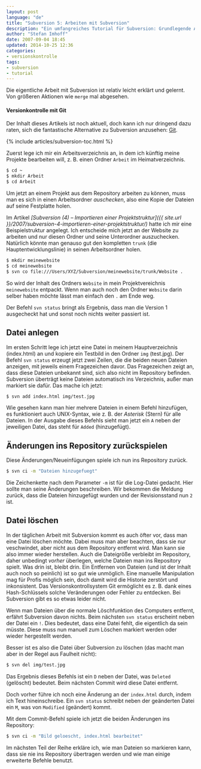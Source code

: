 ```yaml
---
layout: post
language: "de"
title: "Subversion 5: Arbeiten mit Subversion"
description: "Ein umfangreiches Tutorial für Subversion: Grundlegende Arbeitsschritte mit Subversion. Dateien anlegen, löschen und in das Repository einchecken."
author: "Stefan Imhoff"
date: 2007-09-04 18:45
updated: 2014-10-25 12:36
categories:
- versionskontrolle
tags:
- subversion
- tutorial
---
```


Die eigentliche Arbeit mit Subversion ist relativ leicht erklärt und gelernt. Von größeren Aktionen wie `merge` mal abgesehen.

<aside class="aside-hint" role="complementary">
<h4>Versionkontrolle mit Git</h4>
<p>Der Inhalt dieses Artikels ist noch aktuell, doch kann ich nur dringend dazu raten, sich die fantastische Alternative zu Subversion anzusehen: <a href="/2007/versionskontrolle-mit-git/">Git</a>.</p>
</aside>

{% include articles/subversion-toc.html %}

Zuerst lege ich mir ein Arbeitsverzeichnis an, in dem ich künftig meine Projekte bearbeiten will, z. B. einen Ordner `Arbeit` im Heimatverzeichnis.

```sh
$ cd ~
$ mkdir Arbeit
$ cd Arbeit
```

Um jetzt an einem Projekt aus dem Repository arbeiten zu können, muss man es sich in einen Arbeitsordner *auschecken*, also eine Kopie der Dateien auf seine Festplatte holen.

Im Artikel <cite>[Subversion (4) – Importieren einer Projektstruktur]({{ site.url }}/2007/subversion-4-importieren-einer-projektstruktur/)</cite> hatte ich mir eine Beispielstruktur angelegt. Ich entscheide mich jetzt an der Website zu arbeiten und nur diesen Ordner und seine Unterordner auszuchecken. Natürlich könnte man genauso gut den kompletten `trunk` (die Hauptentwicklungslinie) in seinen Arbeitsordner holen.

```sh
$ mkdir meinewebsite
$ cd meinewebsite
$ svn co file:///Users/XYZ/Subversion/meinewebsite/trunk/Website .
```

So wird der Inhalt des Ordners `Website` in mein Projektvereichnis `meinewebsite` entpackt. Wenn man auch noch den Ordner `Website` darin selber haben möchte lässt man einfach den `.` am Ende weg.

Der Befehl `svn status` bringt als Ergebnis, dass man die Version 1 ausgecheckt hat und sonst noch nichts weiter passiert ist.

## Datei anlegen

Im ersten Schritt lege ich jetzt eine Datei in meinem Hauptverzeichnis (index.html) an und kopiere ein Testbild in den Ordner `img` (test.jpg). Der Befehl `svn status` erzeugt jetzt zwei Zeilen, die die beiden neuen Dateien anzeigen, mit jeweils einem Fragezeichen davor. Das Fragezeichen zeigt an, dass diese Dateien unbekannt sind, sich also nicht im Repository befinden. Subversion überträgt keine Dateien automatisch ins Verzeichnis, außer man markiert sie dafür. Das mache ich jetzt:

```sh
$ svn add index.html img/test.jpg
```

Wie gesehen kann man hier mehrere Dateien in einem Befehl hinzufügen, es funktioniert auch UNIX-Syntax, wie z. B. der *Asterisk* (Stern) für alle Dateien. In der Ausgabe dieses Befehls sieht man jetzt ein `A` neben der jeweiligen Datei, das steht für `Added` (hinzugefügt).

## Änderungen ins Repository zurückspielen

Diese Änderungen/Neueinfügungen spiele ich nun ins Repository zurück.

```sh
$ svn ci -m "Dateien hinzugefuegt"
```

Die Zeichenkette nach dem Parameter `-m` ist für die Log-Datei gedacht. Hier sollte man seine Änderungen beschreiben. Wir bekommen die Meldung zurück, dass die Dateien hinzugefügt wurden und der Revisionsstand nun `2` ist.

## Datei löschen

In der täglichen Arbeit mit Subversion kommt es auch öfter vor, dass man eine Datei löschen möchte. Dabei muss man aber beachten, dass sie nur veschwindet, aber nicht aus dem Repository entfernt wird. Man kann sie also immer wieder herstellen. Auch die Dateigröße verbleibt im Repository, daher unbedingt *vorher* überlegen, welche Dateien man ins Repository spielt. Was drin ist, bleibt drin. Ein Entfernen von Dateien (und ist der Inhalt auch noch so peinlich) ist so gut wie unmöglich. Eine manuelle Manipulation mag für Profis möglich sein, doch damit wird die Historie zerstört und inkonsistent. Das Versionskontrollsystem Git ermöglicht es z. B. dank eines Hash-Schlüssels solche Veränderungen oder Fehler zu entdecken. Bei Subversion gibt es so etwas leider nicht.

Wenn man Dateien über die normale Löschfunktion des Computers entfernt, erfährt Subversion davon nichts. Beim nächsten `svn status` erscheint neben der Datei ein `!`. Dies bedeutet, dass eine Datei fehlt, die eigentlich da sein müsste. Diese muss nun manuell zum Löschen markiert werden oder wieder hergestellt werden.

Besser ist es also die Datei über Subversion zu löschen (das macht man aber in der Regel aus Faulheit nicht):

```sh
$ svn del img/test.jpg
```

Das Ergebnis dieses Befehls ist ein `D` neben der Datei, was `Deleted` (gelöscht) bedeutet. Beim nächsten Commit wird diese Datei entfernt.

Doch vorher führe ich noch eine Änderung an der `index.html` durch, indem ich Text hineinschreibe. Ein `svn status` schreibt neben der geänderten Datei ein `M`, was von `Modified` (geändert) kommt.

Mit dem Commit-Befehl spiele ich jetzt die beiden Änderungen ins Repository:

```sh
$ svn ci -m "Bild geloescht, index.html bearbeitet"
```

Im nächsten Teil der Reihe erkläre ich, wie man Dateien so markieren kann, dass sie nie ins Repository übertragen werden und wie man einige erweiterte Befehle benutzt.
